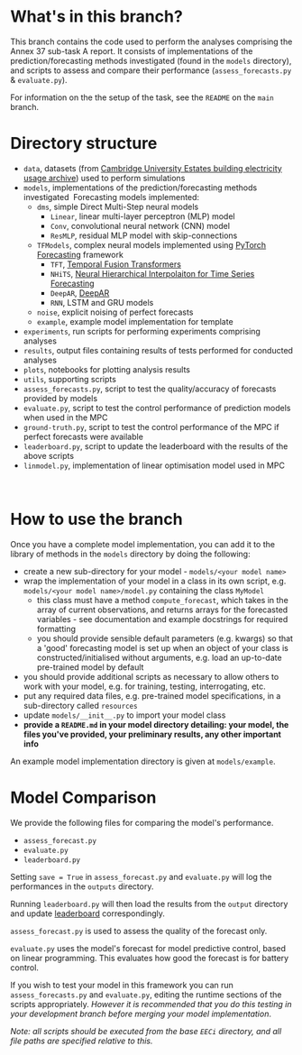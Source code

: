 # What's in this branch?

This branch contains the code used to perform the analyses comprising the Annex 37 sub-task A report. It consists of implementations of the prediction/forecasting methods investigated (found in the `models` directory), and scripts to assess and compare their performance (`assess_forecasts.py` & `evaluate.py`).

For information on the the setup of the task, see the `README` on the `main` branch.

# Directory structure

- `data`, datasets (from [Cambridge University Estates building electricity usage archive](https://github.com/EECi/Cambridge-Estates-Building-Energy-Archive)) used to perform simulations
- `models`, implementations of the prediction/forecasting methods investigated
&nbsp;Forecasting models implemented:
    - `dms`, simple Direct Multi-Step neural models
        - `Linear`, linear multi-layer perceptron (MLP) model
        - `Conv`, convolutional neural network (CNN) model
        - `ResMLP`, residual MLP model with skip-connections
    - `TFModels`, complex neural models implemented using [PyTorch Forecasting](https://pytorch-forecasting.readthedocs.io/en/stable/) framework
        - `TFT`, [Temporal Fusion Transformers](https://arxiv.org/abs/1912.09363)
        - `NHiTS`, [Neural Hierarchical Interpolaiton for Time Series Forecasting](https://arxiv.org/abs/2201.12886)
        - `DeepAR`, [DeepAR](https://arxiv.org/abs/1704.04110)
        - `RNN`, LSTM and GRU models
    - `noise`, explicit noising of perfect forecasts
    - `example`, example model implementation for template
- `experiments`, run scripts for performing experiments comprising analyses
- `results`, output files containing results of tests performed for conducted analyses
- `plots`, notebooks for plotting analysis results
- `utils`, supporting scripts
- `assess_forecasts.py`, script to test the quality/accuracy of forecasts provided by models
- `evaluate.py`, script to test the control performance of prediction models when used in the MPC
- `ground-truth.py`, script to test the control performance of the MPC if perfect forecasts were available
- `leaderboard.py`, script to update the leaderboard with the results of the above scripts
- `linmodel.py`, implementation of linear optimisation model used in MPC

<br>

# How to use the branch

Once you have a complete model implementation, you can add it to the library of methods in the `models` directory by doing the following:
- create a new sub-directory for your model - `models/<your model name>`
- wrap the implementation of your model in a class in its own script, e.g. `models/<your model name>/model.py` containing the class `MyModel`
    - this class must have a method `compute_forecast`, which takes in the array of current observations, and returns arrays for the forecasted variables - see documentation and example docstrings for required formatting
    - you should provide sensible default parameters (e.g. kwargs) so that a 'good' forecasting model is set up when an object of your class is constructed/initialised without arguments, e.g. load an up-to-date pre-trained model by default
- you should provide additional scripts as necessary to allow others to work with your model, e.g. for training, testing, interrogating, etc.
- put any required data files, e.g. pre-trained model specifications, in a sub-directory called `resources`
- update `models/__init__.py` to import your model class
- **provide a `README.md` in your model directory detailing: your model, the files you've provided, your preliminary results, any other important info**

An example model implementation directory is given at `models/example`.

# Model Comparison
We provide the following files for comparing the model's performance.

- `assess_forecast.py`
- `evaluate.py`
- `leaderboard.py`

Setting `save = True` in `assess_forecast.py` and `evaluate.py` will log the performances in the `outputs` directory.

Running `leaderboard.py` will then load the results from the `output` directory and update [leaderboard](archive_ignore/outputs/leaderboard.md) correspondingly.  

`assess_forecast.py` is used to assess the quality of the forecast only. 

`evaluate.py` uses the model's forecast for model predictive control, based on linear programming. This evaluates how good the forecast is for battery control.

If you wish to test your model in this framework you can run `assess_forecasts.py` and `evaluate.py`, editing the runtime sections of the scripts appropriately. *However it is recommended that you do this testing in your development branch before merging your model implementation*.

*Note: all scripts should be executed from the base `EECi` directory, and all file paths are specified relative to this.*